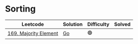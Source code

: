 # Sorting

| Leetcode  | Solution | Difficulty | Solved |
| --- | --- | --- | --- |
| [169. Majority Element](https://leetcode.com/problems/majority-element/) | [Go](<../Sorting/Solutions/169. Majority Element.md>) | 🟢 | |

